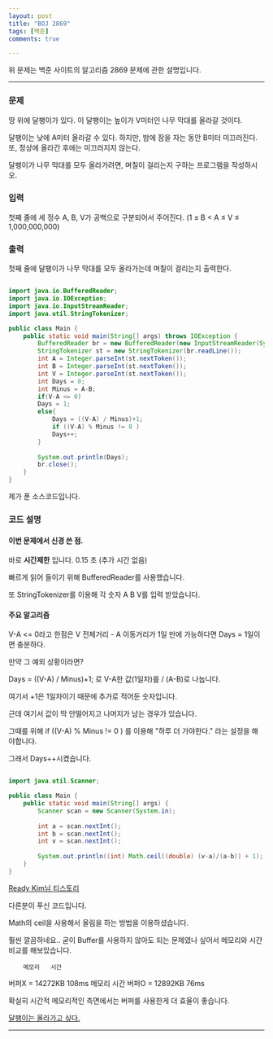 ```yaml
---
layout: post
title: "BOJ 2869"
tags: [백준]
comments: true

---
```


위 문제는 백준 사이트의 알고리즘 2869 문제에 관한 설명입니다.<br>

---

### 문제

땅 위에 달팽이가 있다. 이 달팽이는 높이가 V미터인 나무 막대를 올라갈 것이다.

달팽이는 낮에 A미터 올라갈 수 있다. 하지만, 밤에 잠을 자는 동안 B미터 미끄러진다. 또, 정상에 올라간 후에는 미끄러지지 않는다.

달팽이가 나무 막대를 모두 올라가려면, 며칠이 걸리는지 구하는 프로그램을 작성하시오.


### 입력

첫째 줄에 세 정수 A, B, V가 공백으로 구분되어서 주어진다. (1 ≤ B < A ≤ V ≤ 1,000,000,000)

### 출력

첫째 줄에 달팽이가 나무 막대를 모두 올라가는데 며칠이 걸리는지 출력한다.

```java

import java.io.BufferedReader;
import java.io.IOException;
import java.io.InputStreamReader;
import java.util.StringTokenizer;

public class Main {
	public static void main(String[] args) throws IOException {
		BufferedReader br = new BufferedReader(new InputStreamReader(System.in));
		StringTokenizer st = new StringTokenizer(br.readLine());
		int A = Integer.parseInt(st.nextToken());
		int B = Integer.parseInt(st.nextToken());
		int V = Integer.parseInt(st.nextToken());
		int Days = 0;
		int Minus = A-B;
		if(V-A <= 0)
		Days = 1;
		else{
			Days = ((V-A) / Minus)+1;
			if ((V-A) % Minus != 0 ) 
			Days++;
		}
		
		System.out.println(Days);
		br.close();
	}
}

```

제가 푼 소스코드입니다.

### 코드 설명

#### 이번 문제에서 신경 쓴 점.

바로 <strong>시간제한</strong> 입니다.  0.15 초 (추가 시간 없음)

빠르게 읽어 들이기 위해 BufferedReader를 사용했습니다.

또 StringTokenizer를 이용해 각 숫자 A B V를 입력 받았습니다.

#### 주요 알고리즘

V-A <= 0라고 한점은 V 전체거리 - A 이동거리가 1일 만에 가능하다면 Days = 1일이면 충분하다.

만약 그 예외 상황이라면?

Days = ((V-A) / Minus)+1; 로 V-A한 값(1일차)를 / (A-B)로 나눕니다.

여기서 +1은 1일차이기 때문에 추가로 적어둔 숫자입니다.

근데 여기서 값이 딱 안떨어지고 나머지가 남는 경우가 있습니다.

그때를 위해 if ((V-A) % Minus != 0 ) 를 이용해 "하루 더 가야한다." 라는 설정을 해야합니다.

그래서 Days++시켰습니다. 

```java

import java.util.Scanner;

public class Main {
    public static void main(String[] args) {
        Scanner scan = new Scanner(System.in);
		
        int a = scan.nextInt();
        int b = scan.nextInt();
        int v = scan.nextInt();
		
        System.out.println((int) Math.ceil((double) (v-a)/(a-b)) + 1);
    }
}


```
<a href="https://readystory.tistory.com/m/57?category=767033">Ready Kim님 티스토리</a>

다른분이 푸신 코드입니다.

Math의 ceil을 사용해서 올림을 하는 방법을 이용하셨습니다.

훨씬 깔끔하네요.. 굳이 Buffer를 사용하지 않아도 되는 문제였나 싶어서 메모리와 시간 비교를 해보았습니다.

        메모리   시간
버퍼X = 14272KB	108ms
        메모리   시간
버퍼O = 12892KB	76ms

확실히 시간적 메모리적인 측면에서는 버퍼를 사용한게 더 효율이 좋습니다.

<a href="https://www.acmicpc.net/problem/2869">달팽이는 올라가고 싶다.</a>

---
